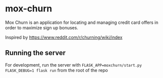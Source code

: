 # mox-churn

Mox Churn is an application for locating and managing credit card offers in order to maximize sign up bonuses.

Inspired by https://www.reddit.com/r/churning/wiki/index

## Running the server

For development, run the server with `FLASK_APP=moxchurn/start.py FLASK_DEBUG=1 flask run` from the root of the repo
